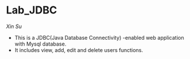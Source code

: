 # Lab_JDBC
 *Xin Su*

 - This is a JDBC(Java Database Connectivity) -enabled web application with Mysql database.
 - It includes view, add, edit and delete users functions.
